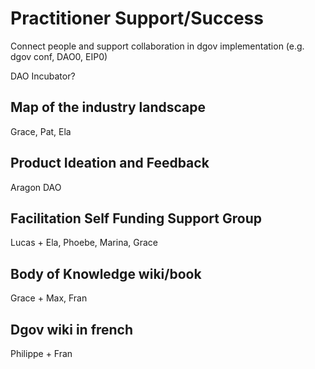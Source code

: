 # Practitioner Support/Success

Connect people and support collaboration in dgov implementation \(e.g. dgov conf, DAO0, EIP0\)

DAO Incubator?

## Map of the industry landscape

Grace, Pat, Ela

## Product Ideation and Feedback

Aragon DAO

## Facilitation Self Funding Support Group

Lucas + Ela, Phoebe, Marina, Grace

## Body of Knowledge wiki/book

Grace + Max, Fran

## Dgov wiki in french

Philippe + Fran

